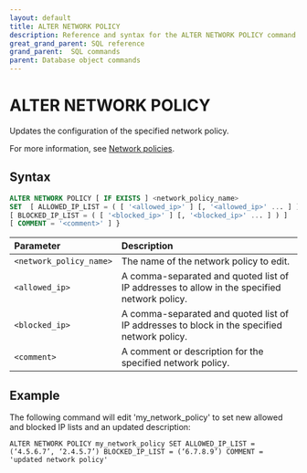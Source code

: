 ```yaml
---
layout: default
title: ALTER NETWORK POLICY
description: Reference and syntax for the ALTER NETWORK POLICY command.
great_grand_parent: SQL reference
grand_parent:  SQL commands
parent: Database object commands
---
```


# ALTER NETWORK POLICY
Updates the configuration of the specified network policy.

For more information, see [Network policies](../../../Guides/managing-your-organization/network-policies.md).

## Syntax

```sql
ALTER NETWORK POLICY [ IF EXISTS ] <network_policy_name>
SET  [ ALLOWED_IP_LIST = ( [ '<allowed_ip>' ] [, '<allowed_ip>' ... ] ) ]
[ BLOCKED_IP_LIST = ( [ '<blocked_ip>' ] [, '<blocked_ip>' ... ] ) ]
[ COMMENT = '<comment>' ] }
```

| Parameter  | Description |
| :--------- | :---------- |
| `<network_policy_name>`                              | The name of the network policy to edit.  |
| `<allowed_ip>`                      | A comma-separated and quoted list of IP addresses to allow in the specified network policy.  |         
| `<blocked_ip>` | A comma-separated and quoted list of IP addresses to block in the specified network policy.  |
| `<comment>` | A comment or description for the specified network policy. | 

## Example

The following command will edit 'my_network_policy' to set new allowed and blocked IP lists and an updated description: 

```ALTER NETWORK POLICY my_network_policy SET ALLOWED_IP_LIST = (‘4.5.6.7’, ‘2.4.5.7’) BLOCKED_IP_LIST = (‘6.7.8.9’) COMMENT = 'updated network policy'```
